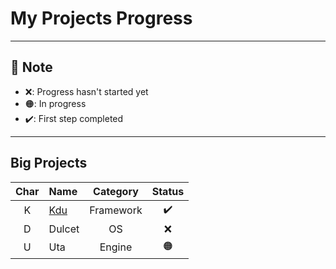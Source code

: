# My Projects Progress

---

## :memo: Note

- :x:: Progress hasn't started yet
- :orange_circle:: In progress
- :heavy_check_mark:: First step completed

---

## Big Projects

|Char|Name|Category|Status|
|:-:|:--|:-:|:-:|
|K|[Kdu](https://github.com/KduJS)|Framework|:heavy_check_mark:|
|D|Dulcet|OS|:x:|
|U|Uta|Engine|:orange_circle:|
